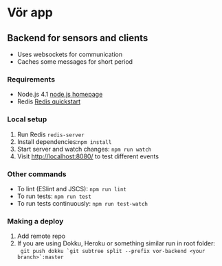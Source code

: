 # Vör app

## Backend for sensors and clients
- Uses websockets for communication
- Caches some messages for short period

### Requirements
- Node.js 4.1 [node.js homepage](https://nodejs.org/en/)
- Redis [Redis quickstart](http://redis.io/topics/quickstart)

### Local setup
1. Run Redis ```redis-server``` 
2. Install dependencies:```npm install```
3. Start server and watch changes: ```npm run watch```
4. Visit [http://localhost:8080/](http://localhost:8080/)  to test different events

### Other commands
- To lint (ESlint and JSCS): ```npm run lint```
- To run tests: ```npm run test```
- To run tests continuously: ```npm run test-watch```


### Making a deploy
1. Add remote repo
2. If you are using Dokku, Heroku or something similar run in root folder:<br/>
    ``` git push dokku `git subtree split --prefix vor-backend <your branch>`:master```

